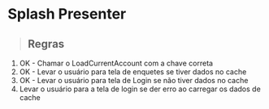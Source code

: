 # Splash Presenter

> ## Regras
1. OK - Chamar o LoadCurrentAccount com a chave correta
2. OK - Levar o usuário para tela de enquetes se tiver dados no cache
3. OK - Levar o usuário para tela de Login se não tiver dados no cache
4. Levar o usuário para a tela de login se der erro ao carregar os dados de cache
